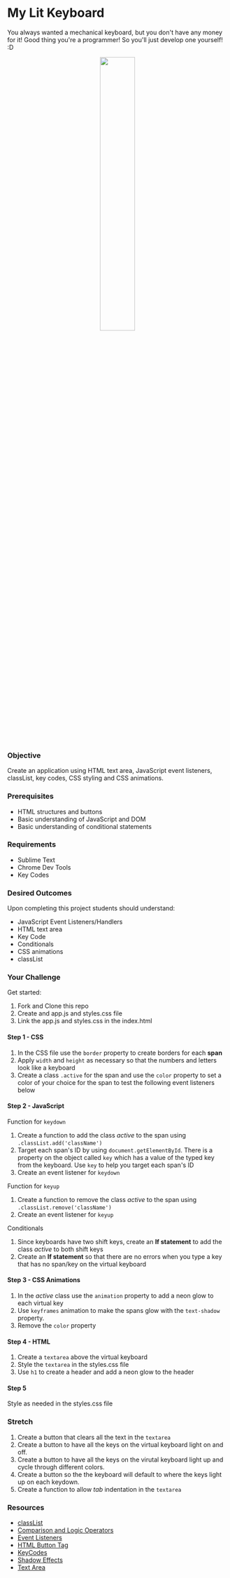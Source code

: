 # My Lit Keyboard

You always wanted a mechanical keyboard, but you don't have any money for it! Good thing you're a programmer! So you'll just develop one yourself! :D

<p align="center">
<img src="https://github.com/sogalutira/my-lit-keyboard/blob/master/keyboardtut.gif" width="40%" height="40%"></img></p>

### Objective
Create an application using HTML text area, JavaScript event listeners, classList, key codes, CSS styling and CSS animations.

### Prerequisites
* HTML structures and buttons
* Basic understanding of JavaScript and DOM
* Basic understanding of conditional statements

### Requirements
* Sublime Text
* Chrome Dev Tools
* Key Codes

### Desired Outcomes
Upon completing this project students should understand:
* JavaScript Event Listeners/Handlers
* HTML text area
* Key Code
* Conditionals
* CSS animations
* classList

### Your Challenge
Get started:

1. Fork and Clone this repo
2. Create and app.js and styles.css file
3. Link the app.js and styles.css in the index.html

#### Step 1 - CSS
1. In the CSS file use the `border` property to create borders for each **span**
2. Apply `width` and `height` as necessary so that the numbers and letters look like a keyboard
3. Create a class `.active` for the span and use the `color` property to set a color of your choice for the span to test the following event listeners below

#### Step 2 - JavaScript
Function for `keydown`

1. Create a function to add the class *active* to the span using `.classList.add('className')`
2. Target each span's ID by using `document.getElementById`. There is a property on the object called `key` which has a value of the typed key from the keyboard. Use `key` to help you target each span's ID
3. Create an event listener for `keydown`

Function for `keyup`

1. Create a function to remove the class *active* to the span using `.classList.remove('className')`
2. Create an event listener for `keyup`


Conditionals

1. Since keyboards have two shift keys, create an **If statement** to add the class *active* to both shift keys
2. Create an **If statement** so that there are no errors when you type a key that has no span/key on the virtual keyboard

#### Step 3 - CSS Animations
1. In the *active* class use the `animation` property to add a neon glow to each virtual key
2. Use `keyframes` animation to make the spans glow with the `text-shadow` property.
2. Remove the `color` property

#### Step 4 - HTML
1. Create a `textarea` above the virtual keyboard
2. Style the `textarea` in the styles.css file
3. Use `h1` to create a header and add a neon glow to the header

#### Step 5
Style as needed in the styles.css file

### Stretch
1. Create a button that clears all the text in the `textarea`
2. Create a button to have all the keys on the virtual keyboard light on and off.
3. Create a button to have all the keys on the virutal keyboard light up and cycle through different colors.
4. Create a button so the the keyboard will default to where the keys light up on each keydown.
5. Create a function to allow *tab* indentation in the `textarea`


### Resources
* [classList](http://www.w3schools.com/jsref/prop_element_classlist.asp)
* [Comparison and Logic Operators](http://www.w3schools.com/js/js_comparisons.asp)
* [Event Listeners](http://www.w3schools.com/js/js_htmldom_eventlistener.asp)
* [HTML Button Tag](http://www.w3schools.com/tags/tag_button.asp)
* [KeyCodes](http://keycode.info/)
* [Shadow Effects](http://www.w3schools.com/css/css3_shadows.asp)
* [Text Area](http://www.w3schools.com/TAgs/tag_textarea.asp)
